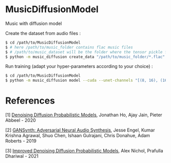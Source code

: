 # MusicDiffusionModel
Music with diffusion model

Create the dataset from audio files :
```bash
$ cd /path/to/MusicDiffusionModel
$ # here /path/to/music_folder contains flac music files
$ # /path/to/music_dataset will be the folder where the tensor pickle files will be saved
$ python -m music_diffusion create_data "/path/to/music_folder/*.flac" "/path/to/music_dataset"
```

Run training (adapt your hyper-parameters according to your choice) :
```bash
$ cd /path/to/MusicDiffusionModel
$ python -m music_diffusion model --cuda --unet-channels "[(8, 16), (16, 32), (32, 64), (64, 128), (128, 256), (256, 512), (512, 512)]" --use-attentions "[False, False, False, False, True, False, False]" --attention-heads 8 --time-size 64 --norm-groups 4 --steps 4096 train mlflow_run_name --batch-size 4 --step-batch-size 1 --input-dataset /path/to/music_dataset --output-dir /path/to/train_output --save-every 4096 --learning-rate 1e-4 --vlb-loss-factor 1e-3
```

# References
[1] [Denoising Diffusion Probabilistic Models](https://arxiv.org/abs/2006.11239), Jonathan Ho, Ajay Jain, Pieter Abbeel - 2020

[2] [GANSynth: Adversarial Neural Audio Synthesis](https://arxiv.org/abs/1902.08710), Jesse Engel, Kumar Krishna Agrawal, Shuo Chen, Ishaan Gulrajani, Chris Donahue, Adam Roberts - 2019

[3] [Improved Denoising Diffusion Probabilistic Models](https://arxiv.org/abs/2102.09672), Alex Nichol, Prafulla Dhariwal - 2021
